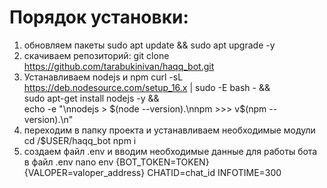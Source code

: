 # Порядок установки: #
1. обновляем пакеты
sudo apt update && sudo apt upgrade -y
2. скачиваем репозиторий:
git clone https://github.com/tarabukinivan/haqq_bot.git
3. Устанавливаем nodejs и npm
curl -sL https://deb.nodesource.com/setup_16.x | sudo -E bash - && \
sudo apt-get install nodejs -y && \
echo -e "\nnodejs > $(node --version).\nnpm  >>> v$(npm --version).\n"
4. переходим в папку проекта и устанавливаем необходимые модули
cd /$USER/haqq_bot
npm i
5. создаем файл .env и вводим необходимые данные для работы бота в файл .env
nano env
{BOT_TOKEN=TOKEN}
{VALOPER=valoper_address}
CHATID=chat_id
INFOTIME=300
</code>
